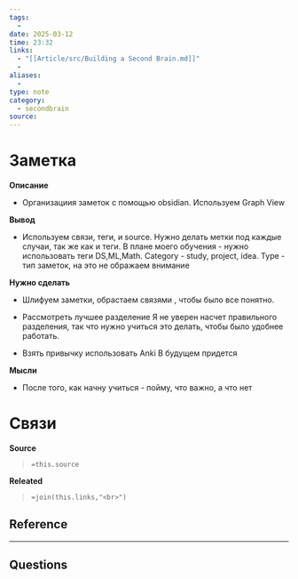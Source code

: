 ```yaml
---
tags:
  - 
date: 2025-03-12
time: 23:32
links:
  - "[[Article/src/Building a Second Brain.md]]"
  - 
aliases:
  - 
type: note
category:
  - secondbrain
source: 
---
```

# Заметка

**Описание**
- Организациия заметок с помощью obsidian. Используем Graph View

**Вывод**
- Используем связи, теги, и source. Нужно делать метки под каждые случаи, так же как и теги. В плане моего обучения - нужно использовать теги DS,ML,Math. Category - study, project, idea. Type - тип заметок, на это не ображаем внимание 


**Нужно сделать**
- Шлифуем заметки, обрастаем связями , чтобы было все понятно. 

- Рассмотреть лучшее разделение
  Я не уверен насчет правильного разделения, так что нужно учиться это делать, чтобы было удобнее работать. 

- Взять привычку использовать Anki
	 В будущем придется 

**Мысли**
- После того, как начну учиться - пойму, что важно, а что нет


# Связи

**Source**
>`=this.source`

**Releated**
>`=join(this.links,"<br>")`


**Reference**
- 

---

**Questions**
-